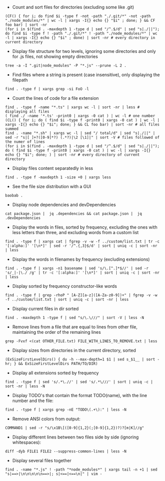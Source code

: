 - Count and sort files for directories (excluding some like .git)
```shell
(CF() { for i; do find $i -type f -not -path "./.git/*" -not -path "./node_modules/*" | wc -l | xargs -I{} echo {} "$i" ; done; } && CF foo bar) | sort -nr
(for i in $(find . -maxdepth 1 -type d | sed "/^.$/d" | sed "s|./||"); do find $i -type f ! -path "./.git/*" ! -path "./node_modules/*" | wc -l | xargs -I{} echo {} "$i" ; done) | sort -nr # every directory in current directory
```

- Display file structure for two levels, ignoring some directories and only for .js files, not showing empty directories
```shell
tree -a -I ".git|node_modules" -P "*.js" --prune -L 2 .
```

- Find files where a string is present (case insensitive), only displaying the filepath
```shell
find . -type f | xargs grep -si FoO -l
```

- Count the lines of code for a file extension
```shell
find . -type f -name "*.ts" | xargs wc -l | sort -nr | less # displaying all files
( find ./ -name '*.ts' -print0 | xargs -0 cat ) | wc -l # one number
(CL() { for i; do ( find $i -type f -print0 | xargs -0 cat ) | wc -l | xargs -I{} echo {} "$i"; done; } && CL foo bar) | sort -nr # all files summed
find . -name "*.sh" | xargs wc -l | sed "/ total/d" | sed "s|./||" | sed -r "s|[ ]+?([0-9]*?) (.*?)|\2 [\1]|" | sort -V # files followed of the numer of lines
(for i in $(find . -maxdepth 1 -type d | sed "/^.$/d" | sed "s|./||"); do ( find $i -type f -print0 | xargs -0 cat ) | wc -l | xargs -I{} echo {} "$i"; done; ) | sort -nr # every directory of current directory
```

- Display files content separatedly in less
```shell
find . -type f -maxdepth 1 -size +0 | xargs less
```

- See the file size distribution with a GUI
```shell
baobab .
```

- Display node dependencies and devDependencies
```shell
cat package.json |  jq .dependencies && cat package.json |  jq .devDependencies
```

- Display the words in files, sorted by frequency, excluding the ones with less letters than three, and excluding words from a custom list
```shell
find . -type f | xargs cat | fgrep -v -w -f ../custom/list.txt | tr -c '[:alpha:]' '[\n*]' | sed -r '/^.{,3}$/d' | sort | uniq -c | sort -nr | less
```

- Display the words in filenames by frequency (excluding extensions)
```shell
find . -type f | xargs -n1 basename | sed 's/\.[^.]*$//' | sed -r 's/_|-|\./ /g' | tr -c '[:alpha:]' '[\n*]' | sort | uniq -c | sort -nr | less
```

- Display sorted by frequency constructor-like words
```shell
find . -type f | grep -rhoP " [A-Z][a-z]([A-Za-z0-9])+" | fgrep -v -w -f ../custom/list.txt | sort | uniq -c | sort -nr | less
```

- Display current files in dir sorted
```shell
find . -maxdepth 1 -type f | sed "s/\.\///" | sort -V | less -N
```

- Remove lines from a file that are equal to lines from other file, maintaining the order of the remaining lines
```shell
grep -Fvxf <(cat OTHER_FILE.txt) FILE_WITH_LINES_TO_REMOVE.txt | less
```

- Display sizes from directories in the current directory, sorted
```shell
(ExSizeFirstLevelDirs() { du -h --max-depth=1 $1 | sed s_$1__ | sort -hr; } && ExSizeFirstLevelDirs PATH/TO/DIR)
```

- Display all extensions sorted by frequency
```shell
find . -type f | sed 's/.*\.//' | sed 's/.*\///' | sort | uniq -c | sort -nr | less -N
```

- Display TODO's that contain the format TODO(name), with the line number and the file:
```shell
find . -type f | xargs grep -nE "TODO\(.+\):" | less -N
```

- Remove ANSI colors from output:
```shell
COMMAND1 | sed -r "s/\x1B\[([0-9]{1,2}(;[0-9]{1,2})?)?[m|K]//g"
```

- Display different lines between two files side by side (ignoring whitespaces):
```shell
diff -dyb FILE1 FILE2 --suppress-common-lines | less -N
```

- Display several files together
```shell
find . -name "*.js" ! -path "*node_modules*" | xargs tail -n +1 | sed "s|==>|\n\n\n\n\n==>|; s|<==|<==\n|" | vim -
```
